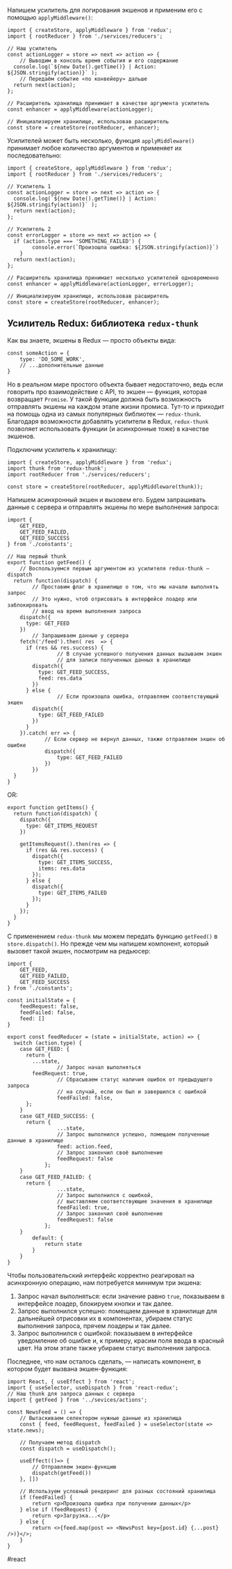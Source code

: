 Напишем усилитель для логирования экшенов и применим его с помощью `applyMiddleware()`:

```
import { createStore, applyMiddleware } from 'redux';
import { rootReducer } from './services/reducers';

// Наш усилитель
const actionLogger = store => next => action => {
    // Выводим в консоль время события и его содержание
  console.log(`${new Date().getTime()} | Action: ${JSON.stringify(action)}` );
    // Передаём событие «по конвейеру» дальше
  return next(action);
};

// Расширитель хранилища принимает в качестве аргумента усилитель
const enhancer = applyMiddleware(actionLogger);

// Инициализируем хранилище, использовав расширитель
const store = createStore(rootReducer, enhancer); 
```

Усилителей может быть несколько, функция `applyMiddleware()` принимает любое количество аргументов и применяет их последовательно:

```
import { createStore, applyMiddleware } from 'redux';
import { rootReducer } from './services/reducers';

// Усилитель 1
const actionLogger = store => next => action => {
  console.log(`${new Date().getTime()} | Action: ${JSON.stringify(action)}` );
  return next(action);
};

// Усилитель 2
const errorLogger = store => next => action => {
  if (action.type === 'SOMETHING_FAILED') {
        console.error(`Произошла ошибка: ${JSON.stringify(action)}`)
    }
  return next(action);
};

// Расширитель хранилища принимает несколько усилителей одновременно
const enhancer = applyMiddleware(actionLogger, errorLogger);

// Инициализируем хранилище, использовав расширитель
const store = createStore(rootReducer, enhancer); 
```

## Усилитель Redux: библиотека `redux-thunk`

Как вы знаете, экшены в Redux — просто объекты вида:

```
const someAction = {
    type: 'DO_SOME_WORK',
    // ...дополнительные данные
} 
```

Но в реальном мире простого объекта бывает недостаточно, ведь если говорить про взаимодействие с API, то экшен — функция, которая возвращает `Promise`. У такой функции должна быть возможность отправлять экшены на каждом этапе жизни промиса. Тут-то и приходит на помощь одна из самых популярных библиотек — `redux-thunk`. Благодаря возможности добавлять усилители в Redux, `redux-thunk` позволяет использовать функции (и асинхронные тоже) в качестве экшенов.

Подключим усилитель к хранилищу:

```
import { createStore, applyMiddleware } from 'redux';
import thunk from 'redux-thunk';
import rootReducer from './services/reducers';

const store = createStore(rootReducer, applyMiddleware(thunk)); 
```

Напишем асинхронный экшен и вызовем его. Будем запрашивать данные с сервера и отправлять экшены по мере выполнения запроса:

```
import {
    GET_FEED,
    GET_FEED_FAILED,
    GET_FEED_SUCCESS
} from './constants';

// Наш первый thunk
export function getFeed() {
    // Воспользуемся первым аргументом из усилителя redux-thunk — dispatch
  return function(dispatch) {
        // Проставим флаг в хранилище о том, что мы начали выполнять запрос
        // Это нужно, чтоб отрисовать в интерфейсе лоадер или заблокировать 
        // ввод на время выполнения запроса
    dispatch({
      type: GET_FEED
    })
        // Запрашиваем данные у сервера
    fetch('/feed').then( res  => {
      if (res && res.success) {
                // В случае успешного получения данных вызываем экшен
                // для записи полученных данных в хранилище
        dispatch({
          type: GET_FEED_SUCCESS,
          feed: res.data
        })
      } else {
                // Если произошла ошибка, отправляем соответствующий экшен
        dispatch({
          type: GET_FEED_FAILED
        })
      }
    }).catch( err => {
            // Если сервер не вернул данных, также отправляем экшен об ошибке
            dispatch({
                type: GET_FEED_FAILED
            })
        })
  }
} 
```

OR:

```
export function getItems() {
  return function(dispatch) {
    dispatch({
      type: GET_ITEMS_REQUEST
    })
    
    getItemsRequest().then(res => {
      if (res && res.success) {
        dispatch({
          type: GET_ITEMS_SUCCESS,
          items: res.data
        });
      } else {
        dispatch({
          type: GET_ITEMS_FAILED
        });
      }
    });
  }
}
```

С применением `redux-thunk` мы можем передать функцию `getFeed()` в `store.dispatch()`. Но прежде чем мы напишем компонент, который вызовет такой экшен, посмотрим на редьюсер:

```
import {
    GET_FEED,
    GET_FEED_FAILED,
    GET_FEED_SUCCESS
} from './constants';

const initialState = {
    feedRequest: false,
    feedFailed: false,
    feed: []
}

export const feedReducer = (state = initialState, action) => {
  switch (action.type) {
    case GET_FEED: {
      return {
        ...state,
                // Запрос начал выполняться
        feedRequest: true,
                // Сбрасываем статус наличия ошибок от предыдущего запроса 
                // на случай, если он был и завершился с ошибкой
                feedFailed: false,
      };
    }
    case GET_FEED_SUCCESS: {
      return { 
                ...state, 
                // Запрос выполнился успешно, помещаем полученные данные в хранилище
                feed: action.feed, 
                // Запрос закончил своё выполнение
                feedRequest: false 
            };
    }
    case GET_FEED_FAILED: {
      return { 
                ...state, 
                // Запрос выполнился с ошибкой, 
                // выставляем соответствующие значения в хранилище
                feedFailed: true, 
                // Запрос закончил своё выполнение
                feedRequest: false 
            };
    }
        default: {
            return state
        }
    }
} 
```

Чтобы пользовательский интерфейс корректно реагировал на асинхронную операцию, нам потребуется минимум три экшена:

1. Запрос начал выполняться: если значение равно `true`, показываем в интерфейсе лоадер, блокируем кнопки и так далее.
2. Запрос выполнился успешно: помещаем данные в хранилище для дальнейшей отрисовки их в компонентах, убираем статус выполнения запроса, прячем лоадеры и так далее.
3. Запрос выполнился с ошибкой: показываем в интерфейсе уведомление об ошибке и, к примеру, красим поля ввода в красный цвет. На этом этапе также убираем статус выполнения запроса.

Последнее, что нам осталось сделать, — написать компонент, в котором будет вызвана экшен-функция:

```
import React, { useEffect } from 'react';
import { useSelector, useDispatch } from 'react-redux';
// Наш thunk для запроса данных с сервера
import { getFeed } from '../sevices/actions';

const NewsFeed = () => {
    // Вытаскиваем селектором нужные данные из хранилища
    const { feed, feedRequest, feedFailed } = useSelector(state => state.news);

    // Получаем метод dispatch
    const dispatch = useDispatch();
    
    useEffect(()=> {
        // Отправляем экшен-функцию
        dispatch(getFeed())
    }, [])
    
    // Используем условный рендеринг для разных состояний хранилища
    if (feedFailed) {
        return <p>Произошла ошибка при получении данных</p>
    } else if (feedRequest) {
        return <p>Загрузка...</p>
    } else {
        return <>{feed.map(post => <NewsPost key={post.id} {...post} />)}</>;
    }
} 
```

#react 
